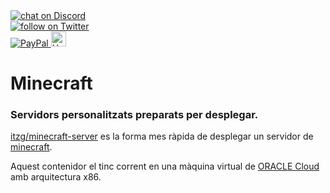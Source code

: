 
<a href="https://discord.gg/ahVq54p">
<img src="https://img.shields.io/discord/667340023829626920?logo=discord" alt="chat on Discord">
</br> 
<a href="https://twitter.com/4xsample/follow?screen_name=shields_io">
<img src="https://img.shields.io/twitter/follow/4xsample?style=social&logo=twitter" alt="follow on Twitter"></br>
<a href="https://www.paypal.com/donate/?hosted_button_id=EFVMSRHVBNJP4">
<img src="https://img.shields.io/badge/PayPal-00457C?style=for-the-badge&logo=paypal&logoColor=white" alt="PayPal">
<img src="https://img.shields.io/badge/Hack-The%20Planet-orange" alt="Hack the planet" height=24>
</a>

# Minecraft
### Servidors personalitzats preparats per desplegar.


[itzg/minecraft-server](https://hub.docker.com/r/itzg/minecraft-server) es la forma mes ràpida de desplegar un servidor de [minecraft](https://www.minecraft.net/).

Aquest contenidor el tinc corrent en una màquina virtual de [ORACLE Cloud](https://github.com/4Xsample/Servidor-gratis-Oracle-Cloud) amb arquitectura x86.